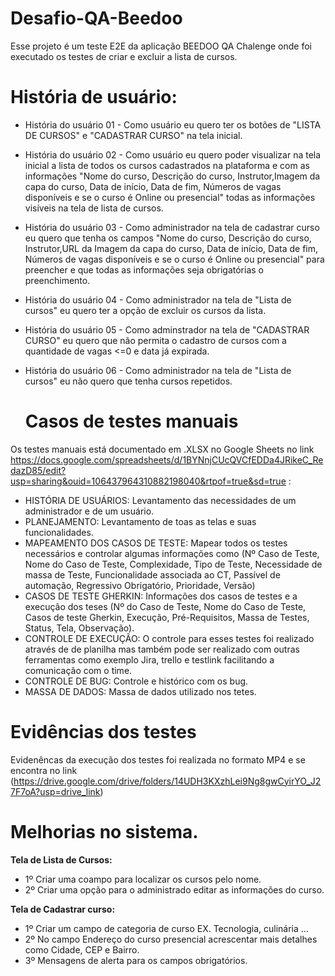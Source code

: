 # Desafio-QA-Beedoo
Esse projeto é um teste E2E da aplicação BEEDOO QA Chalenge onde foi executado os testes de criar e excluir a lista de cursos.  

# História de usuário:

- História do usuário 01 - Como usuário eu quero ter os botões de "LISTA DE CURSOS" e "CADASTRAR CURSO" na tela inicial.
- História do usuário 02 - Como usuário eu quero poder visualizar na tela inicial a lista de todos os cursos cadastrados na plataforma e com as informações "Nome do curso, Descrição do curso, Instrutor,Imagem da capa do curso, Data de início, Data de fim, Números de vagas disponíveis e se o curso é Online ou presencial" todas as informações visíveis na tela de lista de cursos.
- História do usuário 03 - Como administrador na tela de cadastrar curso eu quero que tenha os campos  "Nome do curso, Descrição do curso, Instrutor,URL da Imagem da capa do curso, Data de início, Data de fim, Números de vagas disponíveis e se o curso é Online ou presencial" para preencher e que todas as informações seja obrigatórias o preenchimento.
- História do usuário 04 - Como administrador na tela de "Lista de cursos" eu quero ter a opção de excluir os cursos da lista.
- História do usuário 05 - Como adminstrador na tela de "CADASTRAR CURSO" eu quero que não permita o cadastro de cursos com a quantidade de vagas <=0 e data já expirada.
- História do usuário 06 - Como administrador na tela de "Lista de cursos" eu não quero que tenha cursos repetidos.

  # Casos de testes manuais
 Os testes manuais está documentado em .XLSX no  Google Sheets no link https://docs.google.com/spreadsheets/d/1BYNnjCUcQVCfEDDa4JRikeC_RedazD85/edit?usp=sharing&ouid=106437964310882198040&rtpof=true&sd=true :

 - HISTÓRIA DE USUÁRIOS: Levantamento das necessidades de um administrador e de um usuário.
 - PLANEJAMENTO: Levantamento de toas as telas e suas funcionalidades.
 - MAPEAMENTO DOS CASOS DE TESTE: Mapear todos os testes necessários e controlar algumas informações como (Nº Caso de Teste,	Nome do Caso de Teste,	Complexidade,	Tipo de Teste, 	Necessidade de massa de Teste,	Funcionalidade associada ao CT,	Passível de automação,	Regressivo Obrigatório,	Prioridade,	Versão)
 - CASOS DE TESTE GHERKIN: Informações dos casos de testes e a execução dos teses (Nº do Caso de Teste,	Nome do Caso de Teste,	Casos de teste Gherkin,	Execução,	Pré-Requisitos,	Massa de Testes,	Status,	Tela,	Observação).
 - CONTROLE DE EXECUÇÃO: O controle para esses testes foi realizado através de de planilha mas também pode ser realizado com outras ferramentas como exemplo Jira, trello e testlink facilitando a comunicação com o time.
 - CONTROLE DE BUG: Controle e histórico com os bug.
 - MASSA DE DADOS: Massa de dados utilizado nos tetes.

# Evidências dos testes
Evidenêncas da execução dos testes foi realizada no formato MP4 e se encontra no link (https://drive.google.com/drive/folders/14UDH3KXzhLei9Ng8gwCyirYO_J27F7oA?usp=drive_link) 

# Melhorias no sistema.

**Tela de Lista de Cursos:**
- 1º Criar uma coampo para localizar os cursos pelo nome.
- 2º Criar uma opção para o administrado editar as informações do curso.
  
**Tela de Cadastrar curso:**
- 1º Criar um campo de categoria de curso EX. Tecnologia, culinária ...
- 2º No campo Endereço do curso presencial acrescentar mais detalhes como Cidade, CEP e Bairro.
- 3º Mensagens de alerta para os campos obrigatórios.
  

